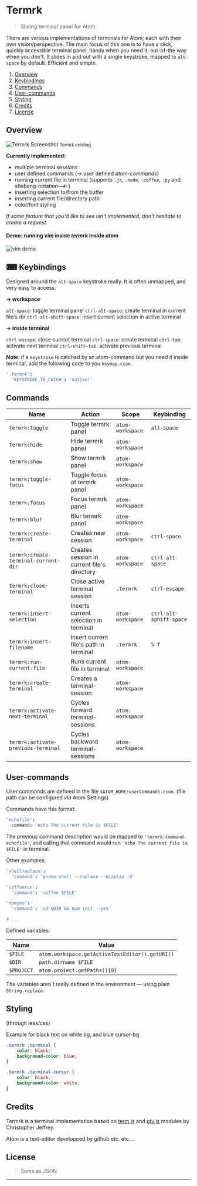 # Termrk
> Sliding terminal panel for Atom.

There are various implementations of terminals for Atom; each with their own
vision/perspective.  The main focus of this one is to have a slick, quickly
accessible terminal panel: handy when you need it; out-of-the way when you
don't.
It slides in and out with a single keystroke, mapped to `alt-space` by
default. Efficient and simple.

1. [Overview](#overview)
2. [Keybindings](#keybindings)
3. [Commands](#commands)
4. [User-commands](#user-commands)
5. [Styling](#styling)
6. [Credits](#credits)
7. [License](#license)

## Overview

![Termrk Screenshot](https://github.com/romgrk/termrk/blob/master/static/out.gif?raw=true)
<small>Termrk existing.</small>

**Currently implemented:**
 - multiple terminal sessions
 - user defined commands (→ user defined *atom-commands*)
 - running current file in terminal 
   (supports `.js`, `.node`, `.coffee`, `.py` and shebang-notation―`#!`)
 - inserting selection to/from the buffer
 - inserting current file/directory path
 - color/font styling

*If some feature that you'd like to see isn't implemented, don't hesitate to create a request.*

#### Demo: running *vim* inside *termrk* inside *atom*

![vim demo](https://github.com/romgrk/termrk/blob/master/static/out.gif?raw=true)

## ⌨  Keybindings

Designed around the `alt-space` keystroke really. It is often unmapped,  and
very easy to access.

**→ workspace**

`alt-space`:      toggle terminal panel
`ctrl-alt-space`: create terminal in current file's dir
`ctrl-alt-shift-space`: insert current selection in active terminal

**→ inside terminal**

`ctrl-escape`:    close current terminal
`ctrl-space`:     create terminal
`ctrl-tab`:       activate next terminal
`ctrl-shift-tab`: activate previous terminal


**Note**: if a `keystroke` is catched by an atom-command but you need it inside terminal, add the following code to you `keymap.cson`.

```coffee
'.termrk':
  'KEYSTROKE_TO_CATCH': 'native!'
```

## Commands

| Name                                 | Action                                      | Scope            | Keybinding              |
| ----                                 | ----                                        | ----             | ----                    |
| `termrk:toggle`                      | Toggle termrk panel                         | `atom-workspace` | `alt-space`             |
| `termrk:hide`                        | Hide termrk panel                           | `atom-workspace` |                         |
| `termrk:show`                        | Show termrk panel                           | `atom-workspace` |                         |
| `termrk:toggle-focus`                | Toggle focus of termrk panel                | `atom-workspace` |                         |
| `termrk:focus`                       | Focus termrk panel                          | `atom-workspace` |                         |
| `termrk:blur`                        | Blur termrk panel                           | `atom-workspace` |                         |
| `termrk:create-terminal`             | Creates new session                         | `atom-workspace` | `ctrl-space`            |
| `termrk:create-terminal-current-dir` | Creates session in current file's directory | `atom-workspace` | `ctrl-alt-space`        |
| `termrk:close-terminal`              | Close active terminal session               | `.termrk`        | `ctrl-escape`           |
| `termrk:insert-selection`            | Inserts current selection in terminal       | `atom-workspace` | `ctrl-alt-sphift-space` |
| `termrk:insert-filename`             | Insert current file's path in terminal      | `.termrk`        | `% f`                   |
| `termrk:run-current-file`            | Runs current file in terminal               | `atom-workspace` |                         |
| `termrk:create-terminal`             | Creates a terminal-session                  | `atom-workspace` |                         |
| `termrk:activate-next-terminal`      | Cycles forward terminal-sessions            | `atom-workspace` |                         |
| `termrk:activate-previous-terminal`  | Cycles backward terminal-sessions           | `atom-workspace` |                         |

## User-commands

User commands are defined in the file `$ATOM_HOME/userCommands.cson`.
(file path can be configured *via* Atom Settings)

Commands have this format:
```coffeescript
'echofile':
  command: 'echo The current file is $FILE'
```
The previous command description would be mapped to `'termrk:command-echofile'`,
and calling that command would run `'echo The current file is $FILE'` in 
terminal.

Other examples: 
```coffeescript
'shellreplace':
  'command': 'gnome-shell --replace --display :0'

'coffeerun':
  'command': 'coffee $FILE'

'npmyes':
  'command': 'cd $DIR && npm init --yes'

# ...
```

Defined variables:

| Name       | Value                                           |
| ----       | -----                                           |
| `$FILE`    | `atom.workspace.getActiveTextEditor().getURI()` |
| `$DIR`     | `path.dirname $FILE`                            |
| `$PROJECT` | `atom.project.getPaths()[0]`                    |

The variables aren´t really defined in the environment — using plain `String.replace`.

## Styling
(through less/css)

Example for black text on white bg, and blue cursor-bg.

```css
.termrk .terminal {
    color: black;
    background-color: blue;
}

.termrk .terminal-cursor {
    color: black;
    background-color: white;
}
```

## Credits

Termrk is a terminal implementation based on [term.js][term] and [pty.js][pty] 
modules by Christopher Jeffrey.

Atom is a text-editor developped by github etc. etc....

## License

> Same as JSON


--------------------------------------------------------

[term]: https://github.com/chjj/term.js
[pty]:  https://github.com/chjj/pty.js

<!-- lang: coffee -->
